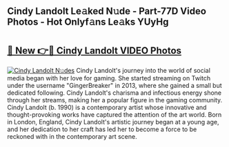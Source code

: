 ## Cindy Landolt Le𝚊ked N𝚞de - Part-77D Video Photos - Hot Onlyf𝚊ns Le𝚊ks YUyHg

# <h2><a href="http://ab61833.deff.icu/?id=Cindy+Landolt">🔗 New 👉🔴 Cindy Landolt VIDEO Photos</a></h2>

[![Cindy Landolt N𝚞des](https://i.imgur.com/rIISA9y.gif)](http://ab61833.deff.icu/?id=Cindy+Landolt)
Cindy Landolt's journey into the world of social media began with her love for gaming. She started streaming on Twitch under the username "GingerBreaker" in 2013, where she gained a small but dedicated following. Cindy Landolt's charisma and infectious energy shone through her streams, making her a popular figure in the gaming community. Cindy Landolt (b. 1990) is a contemporary artist whose innovative and thought-provoking works have captured the attention of the art world. Born in London, England, Cindy Landolt's artistic journey began at a young age, and her dedication to her craft has led her to become a force to be reckoned with in the contemporary art scene.
